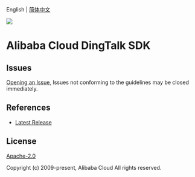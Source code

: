 English | [简体中文](README-CN.md)

![](https://aliyunsdk-pages.alicdn.com/icons/AlibabaCloud.svg)

# Alibaba Cloud DingTalk SDK

## Issues

[Opening an Issue](https://github.com/aliyun/dingtalk-sdk/issues/new), Issues not conforming to the guidelines may be closed immediately.

## References

- [Latest Release](https://github.com/aliyun/dingtalk-sdk)

## License

[Apache-2.0](http://www.apache.org/licenses/LICENSE-2.0)

Copyright (c) 2009-present, Alibaba Cloud All rights reserved.
